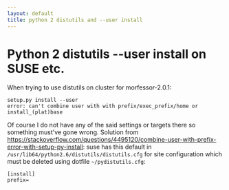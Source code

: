 ```yaml
---
layout: default
title: python 2 distutils and --user install
---
```

# Python 2 distutils --user install on SUSE etc.

When trying to use distutils on cluster for morfessor-2.0.1:

    setup.py install --user
    error: can't combine user with with prefix/exec_prefix/home or install_(plat)base

Of course I do not have any of the said settings or targets there so something
must've gone wrong. Solution from
<https://stackoverflow.com/questions/4495120/combine-user-with-prefix-error-with-setup-py-install>:
suse has this default in `/usr/lib64/python2.6/distutils/distutils.cfg` for
site configuration which must be deleted using dotfile `~/pydistutils.cfg`:

    [install]
    prefix=


